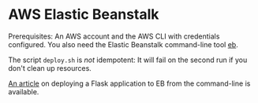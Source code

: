 # AWS Elastic Beanstalk

Prerequisites: An AWS account and the AWS CLI with credentials configured. You also need the Elastic Beanstalk  command-line tool [eb](https://github.com/aws/aws-elastic-beanstalk-cli-setup).

The script `deploy.sh` is _not_  idempotent: It will fail on the second run if you don't clean up resources.

[An article](https://docs.aws.amazon.com/elasticbeanstalk/latest/dg/create-deploy-python-flask.html) on deploying a Flask application to EB from the command-line is available.